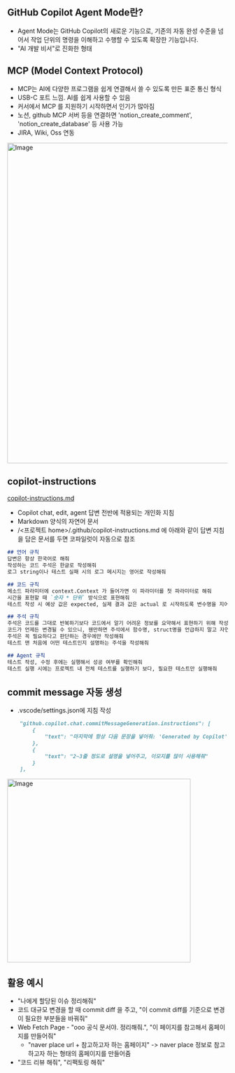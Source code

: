 ## GitHub Copilot Agent Mode란?
- Agent Mode는 GitHub Copilot의 새로운 기능으로, 기존의 자동 완성 수준을 넘어서 작업 단위의 명령을 이해하고 수행할 수 있도록 확장한 기능입니다.
- "AI 개발 비서"로 진화한 형태

## MCP (Model Context Protocol)
- MCP는 AI에 다양한 프로그램을 쉽게 연결해서 쓸 수 있도록 만든 표준 통신 형식
- USB-C 포트 느낌. AI를 쉽게 사용할 수 있음
- 커서에서 MCP 를 지원하기 시작하면서 인기가 많아짐
- 노션, github MCP 서버 등을 연결하면 'notion_create_comment', 'notion_create_database' 등 사용 가능
- JIRA, Wiki, Oss 연동

<img width="731" alt="Image" src="https://github.com/user-attachments/assets/1891b7d9-337c-4a6d-948d-da5434c13e42" />

## copilot-instructions
[copilot-instructions.md](http://copilot-instructions.md/)

- Copilot chat, edit, agent 답변 전반에 적용되는 개인화 지침
- Markdown 양식의 자연어 문서
- /<프로젝트 home>/.github/copilot-instructions.md  에 아래와 같이 답변 지침을 담은 문서를 두면 코파일럿이 자동으로 참조

```md
## 언어 규칙
답변은 항상 한국어로 해줘
작성하는 코드 주석은 한글로 작성해줘
로그 string이나 테스트 실패 시의 로그 메시지는 영어로 작성해줘

## 코드 규칙
메소드 파라미터에 context.Context 가 들어가면 이 파라미터를 첫 파라미터로 해줘
시간을 표현할 때 `숫자 * 단위` 방식으로 표현해줘
테스트 작성 시 예상 값은 expected, 실제 결과 값은 actual 로 시작하도록 변수명을 지어줘

## 주석 규칙
주석은 코드를 그대로 반복하기보다 코드에서 알기 어려운 정보를 요약해서 표현하기 위해 작성해줘
코드가 언제든 변경될 수 있으니, 웬만하면 주석에서 함수명, struct명을 언급하지 말고 자연어로 적어줘
주석은 꼭 필요하다고 판단하는 경우에만 작성해줘
테스트 맨 처음에 어떤 테스트인지 설명하는 주석을 작성해줘

## Agent 규칙
테스트 작성, 수정 후에는 실행해서 성공 여부를 확인해줘
테스트 실행 시에는 프로젝트 내 전체 테스트를 실행하기 보다, 필요한 테스트만 실행해줘
```

## commit message 자동 생성
- .vscode/settings.json에 지침 작성

```md
    "github.copilot.chat.commitMessageGeneration.instructions": [
        {
            "text": "마지막에 항상 다음 문장을 넣어줘: 'Generated by Copilot'."
        },
        {
            "text": "2~3줄 정도로 설명을 넣어주고, 이모지를 많이 사용해줘"
        }
    ],
```

<img width="419" alt="Image" src="https://github.com/user-attachments/assets/83a7f870-0a5e-424b-853f-9f9e4f5662c8" />

## 활용 예시
- "나에게 할당된 이슈 정리해줘"
- 코드 대규모 변경을 할 때 commit diff 을 주고, "이 commit diff를 기준으로 변경이 필요한 부분들을 바꿔줘"
- Web Fetch Page - "ooo 공식 문서야. 정리해줘.", "이 페이지를 참고해서 홈페이지를 만들어줘"
  - "naver place url + 참고하고자 하는 홈페이지" -> naver place 정보로 참고하고자 하는 형태의 홈페이지를 만들어줌
- "코드 리뷰 해줘", "리팩토링 해줘"
